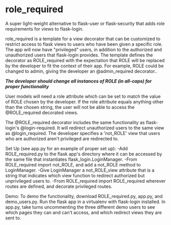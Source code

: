 # role_required
A super light-weight alternative to flask-user or flask-security that adds role requirements for views to flask-login.

role_required is a template for a view decorator that can be customized to restrict access to flask views to users who have been given a specific role. The app will now have "privileged" users, in addition to the authorized and unauthorized users that flask-login provides. The template defines the decorator as ROLE_required with the expectation that ROLE will be replaced by the developer to fit the context of their app. For example, ROLE could be changed to admin, giving the developer an @admin_required decorator.. 

***The developer should change all instances of ROLE (in all-caps) for proper functionality***

User models will need a role attribute which can be set to match the value of ROLE chosen by the developer. If the role attribute equals anything other than the chosen string, the user will not be able to access the @ROLE_required decorated views.

The @ROLE_required decorator includes the same functionality as flask-login's @login-required. It will redirect unauthorized users to the same view as @login_required. The developer specifies a 'not_ROLE' view that users who are authorized aren't privileged are redirected to.

Set Up (see app.py for an example of proper set up):
-Add ROLE_required.py to the flask app's directory where it can be accessed by the same file that instantiates flask_login.LoginManager.
-From ROLE_required import not_ROLE, and add a not_ROLE method to LoginManager.
-Give LoginManager a not_ROLE_view attribute that is a string that indicates which view function to redirect authorized but unprivileged users to.
-From ROLE_required import ROLE_required wherever routes are defined, and decorate privileged routes.

Demo:
To demo the functionality, download ROLE_required.py, app.py, and demo_users.py. Run the flask app in a virtualenv with flask-login installed. In app.py, take turns uncommenting the three different demo users to see which pages they can and can't access, and which redirect views they are sent to.
